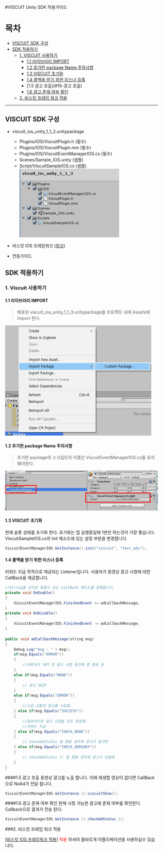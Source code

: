 #VISCUIT Unity SDK 적용가이드

목차
=================
* [VISCUIT SDK 구성](#viscuit-sdk-구성)
* [SDK 적용하기](#sdk-적용하기)
	* [1. VISCUIT 사용하기](#1-viscuit-사용하기)
        * [1.1 라이브러리 IMPORT](#11-라이브러리-import)
        * [1.2 추가한 package Name 주의사항](#12-추가한-package-name-주의사항)
        * [1.3 VISCUIT 초기화](#13-viscuit-초기화)
        * [1.4 콜백을 받기 위한 리스너 등록](#14-콜백을-받기-위한-리스너-등록)
        * [1.5 광고 호출](#15-광고 호출)
        * [1.6 광고 존재 여부 확인](#16-광고-존재-여부-확인)
	* [2. 비스킷 프레임 워크 적용](#2-비스킷-프레임-워크-적용)
---

## VISCUIT SDK 구성
- viscuit_ios_unity_1_1_2.unitypackage
	- Plugins/IOS/ViscuitPlugin.h (필수)
	- Plugins/IOS/ViscuitPlugin.mm (필수)
	- Plugins/IOS/ViscuitEventManagerIOS.cs (필수)
	- Scenes/Sample_IOS.unity (샘플)
	- Script/ViscuitSampleIOS.cs (샘플)<br>
![build](./img/img-3-2.jpg)

- 비스킷 IOS 프레임워크 [(링크)](https://github.com/viscuit-ads/viscuit-ios-sdk)

- 연동가이드


## SDK 적용하기

### 1. Viscuit 사용하기

#### 1.1 라이브러리 IMPORT
> 배포된 viscuit_ios_unity_1_1_3.unitypackage를 프로젝트 내에 Assets에 import 한다.

![build](./img/img-1.jpg)


#### 1.2 추가한 package Name 주의사항
> 추가한 package의 스크립트의 이름은 ViscuitEventManagerIOS.cs를 유지해야한다.

![build](./img/img-2.jpg)


#### 1.3 VISCUIT 초기화
현재 슬롯 상태를 초기화 한다. 초기화는 앱 실행중일때 1번만 하는것이 가장 좋습니다.
ViscuitSampleIOS.cs의 Init 메소드에 있는 설정 부분을 변경합니다.

```java
ViscuitEventManagerIOS.GetInstance().init("viscuit", "test_ads");
```

#### 1.4 콜백을 받기 위한 리스너 등록
리워드 지급 목적으로 제공되는 Listener입니다.
사용자가 동영상 광고 시청에 대한 CallBack을 제공합니다.

```java
//String을 인자로 받을수 있는 CallBack 메소드를 등록합니다.
private void OnEnable()
{
    ViscuitEventManagerIOS.FinishedEvent += adCallbackMessage;
}
private void OnDisable()
{
    ViscuitEventManagerIOS.FinishedEvent -= adCallbackMessage;
}

public void adCallbackMessage(string msg)
{
	Debug.Log("msg : " + msg);
    if(msg.Equals("ERROR"))
    {
        //네트워크 에러 및 광고 시청 중간에 앱 종료 등
    }
    else if(msg.Equals("NOAD"))
    {
        // 광고 SKIP
    }
    else if(msg.Equals("ERROR"))
    {
        //스킵 상품의 광고를 스킵함.
    } else if(msg.Equals("SUCCESS"))
    {
        //정상적으로 광고 시청을 모두 완료함.
        //리워드 지급
    } else if(msg.Equals("CHECK_NOAD"))
    {
        // checkAdStatus 을 했을 경우에 광고가 없다면
    } else if(msg.Equals("CHECK_ADREADY"))
    {
        // checkAdStatus () 을 했을 경우에 광고가 있을때
    }
}

```

####1.5 광고 호출
동영상 광고를 노출 합니다.
이때 재생할 영상이 없다면 CallBack으로 NoAd가 전달 됩니다.
```java
ViscuitEventManagerIOS.GetInstance ().viscuitShow();
```


####1.6 광고 존재 여부 확인
현재 시청 가능한 광고에 존재 여부를 확인한다.
Callback으로 결과가 전송 된다.
```java
ViscuitEventManagerIOS.GetInstance ().checkAdStatus ();
```


###2. 비스킷 프레임 워크 적용

[[비스킷 IOS 프레임워크 적용](https://github.com/viscuit-ads/viscuit-ios-sdk)] <font color=red> 적용 </font> 하셔야 올바르게 어플리케이션을 사용하실수 있습니다.

